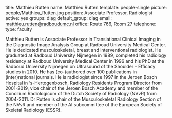 title: Matthieu Rutten
name: Matthieu Rutten
template: people-single
picture: people/Matthieu_Rutten.jpg
position: Associate Professor, Radiologist
active: yes
groups: diag
default_group: diag
email: matthieu.rutten@radboudumc.nl
office: Route 766, Room 27
telephone:
type: faculty

Matthieu Rutten is Associate Professor in Translational Clinical Imaging in the Diagnostic Image Analysis Group at Radboud University Medical Center. He is dedicated musculoskeletal, breast and interventional radiologist. He graduated at Radboud University Nijmegen in 1989, completed his radiology residency at Radboud University Medical Center in 1996 and his PhD at the Radboud University Nijmegen on Ultrasound of the Shoulder - Efficacy studies in 2010. He has (co-)authored over 100 publications in (inter)national journals. He is radiologist since 1997 in the Jeroen Bosch Hospital in ‘s-Hertogenbosch, Radiology Residents Program Director from 2001-2019, vice chair of the Jeroen Bosch Academy and member of the Concilium Radiologicum of the Dutch Society of Radiology (NVvR) from 2004-2011. Dr Rutten is chair of the Musculoskeletal Radiology Section of the NVvR and member of the AI subcommittee of the European Society of Skeletal Radiology (ESSR).

